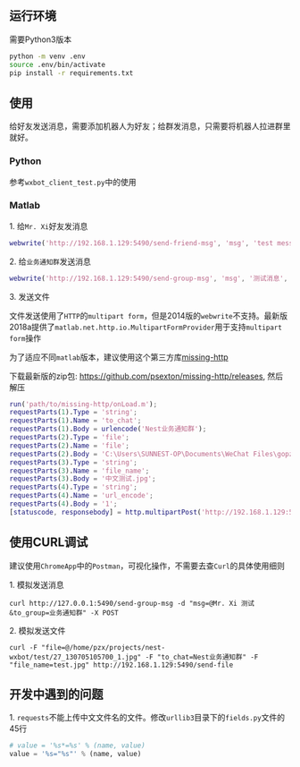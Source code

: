 ## 运行环境

需要Python3版本

```bash
python -m venv .env
source .env/bin/activate
pip install -r requirements.txt
```

## 使用

给好友发送消息，需要添加机器人为好友；给群发消息，只需要将机器人拉进群里就好。

### Python

参考`wxbot_client_test.py`中的使用


### Matlab

1\. 给`Mr. Xi`好友发消息

```matlab
webwrite('http://192.168.1.129:5490/send-friend-msg', 'msg', 'test messages from matlab', 'to_user', 'Mr. Xi')
```

2\. 给`业务通知群`发送消息

```matlab
webwrite('http://192.168.1.129:5490/send-group-msg', 'msg', '测试消息', 'to_group', 'Nest业务通知群')
```

3\. 发送文件

文件发送使用了`HTTP`的`multipart form`，但是2014版的`webwrite`不支持。最新版2018a提供了`matlab.net.http.io.MultipartFormProvider`用于支持`multipart form`操作


为了适应不同`matlab`版本，建议使用这个第三方库[missing-http](https://github.com/psexton/missing-http)


下载最新版的zip包: https://github.com/psexton/missing-http/releases, 然后解压

```matlab
run('path/to/missing-http/onLoad.m');
requestParts(1).Type = 'string';
requestParts(1).Name = 'to_chat';
requestParts(1).Body = urlencode('Nest业务通知群');
requestParts(2).Type = 'file';
requestParts(2).Name = 'file';
requestParts(2).Body = 'C:\Users\SUNNEST-OP\Documents\WeChat Files\gopzxbc\Files\test.jpg';
requestParts(3).Type = 'string';
requestParts(3).Name = 'file_name';
requestParts(3).Body = '中文测试.jpg';
requestParts(4).Type = 'string';
requestParts(4).Name = 'url_encode';
requestParts(4).Body = '1';
[statuscode, responsebody] = http.multipartPost('http://192.168.1.129:5490/send-file', requestParts)
```

## 使用CURL调试

建议使用`ChromeApp`中的`Postman`，可视化操作，不需要去查`Curl`的具体使用细则

1\. 模拟发送消息

```shell
curl http://127.0.0.1:5490/send-group-msg -d "msg=@Mr. Xi 测试&to_group=业务通知群" -X POST
```

2\. 模拟发送文件

```shell
curl -F "file=@/home/pzx/projects/nest-wxbot/test/27_130705105700_1.jpg" -F "to_chat=Nest业务通知群" -F "file_name=test.jpg" http://192.168.1.129:5490/send-file
```


## 开发中遇到的问题

1\. `requests`不能上传中文文件名的文件。修改`urllib3`目录下的`fields.py`文件的45行

```python
# value = '%s*=%s' % (name, value)
value = '%s="%s"' % (name, value)
```
